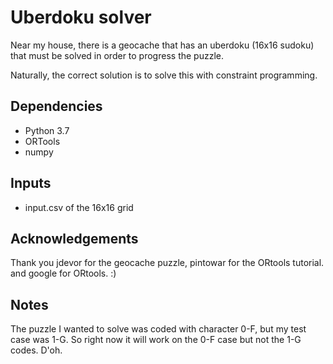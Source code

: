 # Uberdoku solver

Near my house, there is a geocache that has an uberdoku (16x16 sudoku) that must be solved in order to progress the puzzle.

Naturally, the correct solution is to solve this with constraint programming.

## Dependencies
* Python 3.7
* ORTools
* numpy

## Inputs
* input.csv of the 16x16 grid

## Acknowledgements
Thank you jdevor for the geocache puzzle, pintowar for the ORtools tutorial. and google for ORtools. :)

## Notes
The puzzle I wanted to solve was coded with character 0-F, but my test case was 1-G. So right now it will work on the 0-F case but not the 1-G codes. D'oh.
